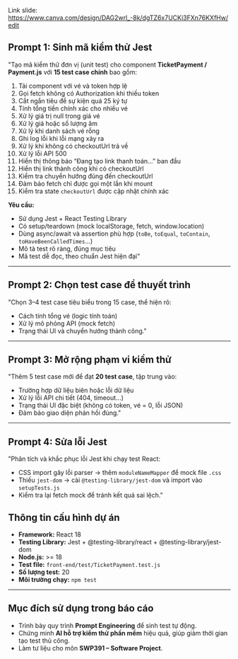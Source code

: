 Link slide:
https://www.canva.com/design/DAG2wrl_-8k/dgTZ6x7UCKi3FXn76KXfHw/edit

## Prompt 1: Sinh mã kiểm thử Jest
"Tạo mã kiểm thử đơn vị (unit test) cho component **TicketPayment / Payment.js** với **15 test case chính** bao gồm:

1. Tải component với vé và token hợp lệ  
2. Gọi fetch không có Authorization khi thiếu token  
3. Cắt ngắn tiêu đề sự kiện quá 25 ký tự  
4. Tính tổng tiền chính xác cho nhiều vé  
5. Xử lý giá trị null trong giá vé  
6. Xử lý giá hoặc số lượng âm  
7. Xử lý khi danh sách vé rỗng  
8. Ghi log lỗi khi lỗi mạng xảy ra  
9. Xử lý khi không có checkoutUrl trả về  
10. Xử lý lỗi API 500  
11. Hiển thị thông báo “Đang tạo link thanh toán...” ban đầu  
12. Hiển thị link thành công khi có checkoutUrl  
13. Kiểm tra chuyển hướng đúng đến checkoutUrl  
14. Đảm bảo fetch chỉ được gọi một lần khi mount  
15. Kiểm tra state `checkoutUrl` được cập nhật chính xác  

**Yêu cầu:**
- Sử dụng Jest + React Testing Library  
- Có setup/teardown (mock localStorage, fetch, window.location)  
- Dùng async/await và assertion phù hợp (`toBe`, `toEqual`, `toContain`, `toHaveBeenCalledTimes`...)  
- Mô tả test rõ ràng, đúng mục tiêu  
- Mã test dễ đọc, theo chuẩn Jest hiện đại"

---

## Prompt 2: Chọn test case để thuyết trình
"Chọn 3–4 test case tiêu biểu trong 15 case, thể hiện rõ:
- Cách tính tổng vé (logic tính toán)  
- Xử lý mô phỏng API (mock fetch)  
- Trạng thái UI và chuyển hướng thành công."

---

## Prompt 3: Mở rộng phạm vi kiểm thử
"Thêm 5 test case mới để đạt **20 test case**, tập trung vào:
- Trường hợp dữ liệu biên hoặc lỗi dữ liệu  
- Xử lý lỗi API chi tiết (404, timeout...)  
- Trạng thái UI đặc biệt (không có token, vé = 0, lỗi JSON)  
- Đảm bảo giao diện phản hồi đúng."

---

## Prompt 4: Sửa lỗi Jest
"Phân tích và khắc phục lỗi Jest khi chạy test React:
- CSS import gây lỗi parser → thêm `moduleNameMapper` để mock file `.css`  
- Thiếu `jest-dom` → cài `@testing-library/jest-dom` và import vào `setupTests.js`  
- Kiểm tra lại fetch mock để tránh kết quả sai lệch."
## Thông tin cấu hình dự án
- **Framework:** React 18  
- **Testing Library:** Jest + @testing-library/react + @testing-library/jest-dom  
- **Node.js:** >= 18  
- **Test file:** `front-end/test/TicketPayment.test.js`  
- **Số lượng test:** 20  
- **Môi trường chạy:** `npm test`

---

## Mục đích sử dụng trong báo cáo
- Trình bày quy trình **Prompt Engineering** để sinh test tự động.  
- Chứng minh **AI hỗ trợ kiểm thử phần mềm** hiệu quả, giúp giảm thời gian tạo test thủ công.  
- Làm tư liệu cho môn **SWP391 – Software Project**.
